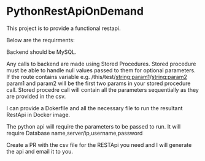 # PythonRestApiOnDemand
This project is to provide a functional restapi.


Below are the requirments:

Backend should be MySQL.

Any calls to backend are made using Stored Procedures.
Stored procedure must be able to handle null values passed to them for optional parameters.
If the route contains variable e.g. /this/test/<string:param1>/<string:param2> param1 and param2 will be the first two params
in your stored procedure call.
Stored procedre call will contain all the parameters sequentially as they are provided in the csv.

I can provide a Dokerfile and all the necessary file to run the resultant RestApi in Docker image.

The python api will require the parameters to be passed to run. 
It will require Database name,server/ip,username,password

Create a PR with the csv file for the RESTApi you need and I will generate the api and email it to you.
